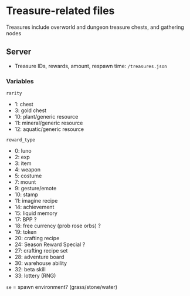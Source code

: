 # Treasure-related files
Treasures include overworld and dungeon treasure chests, and gathering nodes

## Server
- Treasure IDs, rewards, amount, respawn time: `/treasures.json`

### Variables
`rarity`
- 1: chest
- 3: gold chest
- 10: plant/generic resource
- 11: mineral/generic resource
- 12: aquatic/generic resource

`reward_type`
- 0: luno
- 2: exp
- 3: item
- 4: weapon
- 5: costume
- 7: mount
- 9: gesture/emote
- 10: stamp
- 11: imagine recipe
- 14: achievement
- 15: liquid memory
- 17: BPP ?
- 18: free currency (prob rose orbs) ?
- 19: token
- 20: crafting recipe
- 24: Season Reward Special ?
- 27: crafting recipe set
- 28: adventure board
- 30: warehouse ability
- 32: beta skill
- 33: lottery (RNG)

`se` = spawn environment? (grass/stone/water)